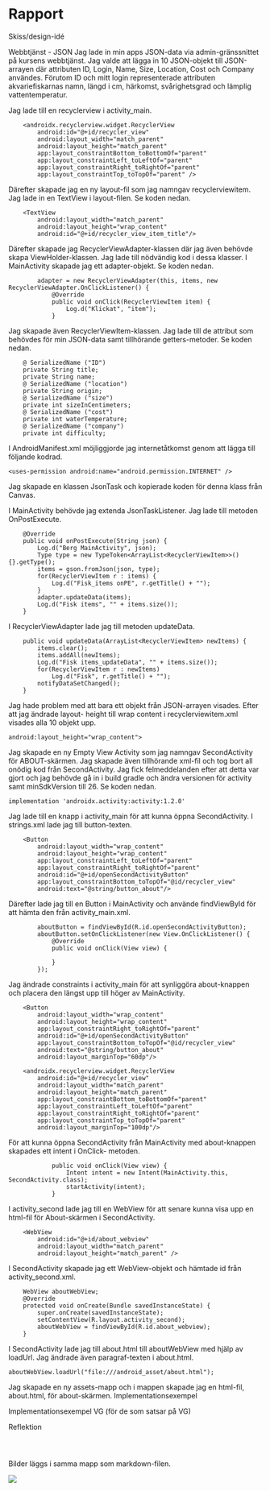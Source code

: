 
# Rapport

Skiss/design-idé

Webbtjänst - JSON
Jag lade in min apps JSON-data via admin-gränssnittet på kursens webbtjänst. Jag valde att lägga in
10 JSON-objekt till JSON-arrayen där attributen ID, Login, Name, Size, Location, Cost och Company
användes. Förutom ID och mitt login representerade attributen akvariefiskarnas namn, längd i cm, 
härkomst, svårighetsgrad och lämplig vattentemperatur. 


Jag lade till en recyclerview i activity_main.
```
    <androidx.recyclerview.widget.RecyclerView
        android:id="@+id/recycler_view"
        android:layout_width="match_parent"
        android:layout_height="match_parent"
        app:layout_constraintBottom_toBottomOf="parent"
        app:layout_constraintLeft_toLeftOf="parent"
        app:layout_constraintRight_toRightOf="parent"
        app:layout_constraintTop_toTopOf="parent" />
```
Därefter skapade jag en ny layout-fil som jag namngav recyclerviewitem. Jag lade in en TextView i
layout-filen. Se koden nedan.
```
    <TextView
        android:layout_width="match_parent"
        android:layout_height="wrap_content"
        android:id="@+id/recycler_view_item_title"/>
```

Därefter skapade jag RecyclerViewAdapter-klassen där jag även behövde skapa ViewHolder-klassen. Jag
lade till nödvändig kod i dessa klasser. I MainActivity skapade jag ett adapter-objekt. Se koden nedan.
```
        adapter = new RecyclerViewAdapter(this, items, new RecyclerViewAdapter.OnClickListener() {
            @Override
            public void onClick(RecyclerViewItem item) {
                Log.d("Klickat", "item");
            }
```
Jag skapade även RecyclerViewItem-klassen. Jag lade till de attribut som behövdes för min JSON-data
samt tillhörande getters-metoder. Se koden nedan.

```
    @ SerializedName ("ID")
    private String title;
    private String name;
    @ SerializedName ("location")
    private String origin;
    @ SerializedName ("size")
    private int sizeInCentimeters;
    @ SerializedName ("cost")
    private int waterTemperature;
    @ SerializedName ("company")
    private int difficulty;
```
I AndroidManifest.xml möjliggjorde jag internetåtkomst genom att lägga till följande kodrad.
```
<uses-permission android:name="android.permission.INTERNET" />
```

Jag skapade en klassen JsonTask och kopierade koden för denna klass från Canvas.

I MainActivity behövde jag extenda JsonTaskListener. Jag lade till metoden OnPostExecute.

```
    @Override
    public void onPostExecute(String json) {
        Log.d("Berg MainActivity", json);
        Type type = new TypeToken<ArrayList<RecyclerViewItem>>() {}.getType();
        items = gson.fromJson(json, type);
        for(RecyclerViewItem r : items) {
            Log.d("Fisk_items onPE", r.getTitle() + "");
        }
        adapter.updateData(items);
        Log.d("Fisk items", "" + items.size());
    }
```
I RecyclerViewAdapter lade jag till metoden updateData.
```
    public void updateData(ArrayList<RecyclerViewItem> newItems) {
        items.clear();
        items.addAll(newItems);
        Log.d("Fisk items_updateData", "" + items.size());
        for(RecyclerViewItem r : newItems)
            Log.d("Fisk", r.getTitle() + "");
        notifyDataSetChanged();
    }
```    

Jag hade problem med att bara ett objekt från JSON-arrayen visades. Efter att jag ändrade layout-
height till wrap content i recyclerviewitem.xml visades alla 10 objekt upp.
```
android:layout_height="wrap_content">
```

Jag skapade en ny Empty View Activity som jag namngav SecondActivity för ABOUT-skärmen. Jag skapade
även tillhörande xml-fil och tog bort all onödig kod från SecondActivity. Jag fick felmeddelanden
efter att detta var gjort och jag behövde gå in i build gradle och ändra versionen för activity samt
minSdkVersion till 26. Se koden nedan.
```
implementation 'androidx.activity:activity:1.2.0'
```
Jag lade till en knapp i activity_main för att kunna öppna SecondActivity. I strings.xml lade jag
till button-texten.
```
    <Button
        android:layout_width="wrap_content"
        android:layout_height="wrap_content"
        app:layout_constraintLeft_toLeftOf="parent"
        app:layout_constraintRight_toRightOf="parent"
        android:id="@+id/openSecondActivityButton"
        app:layout_constraintBottom_toTopOf="@id/recycler_view"
        android:text="@string/button_about"/>
```
Därefter lade jag till en Button i MainActivity och använde findViewById för att hämta den från 
activity_main.xml.
```
        aboutButton = findViewById(R.id.openSecondActivityButton);
        aboutButton.setOnClickListener(new View.OnClickListener() {
            @Override
            public void onClick(View view) {

            }
        });
```
Jag ändrade constraints i activity_main för att synliggöra about-knappen och placera den längst upp
till höger av MainActivity.
```
    <Button
        android:layout_width="wrap_content"
        android:layout_height="wrap_content"
        app:layout_constraintRight_toRightOf="parent"
        android:id="@+id/openSecondActivityButton"
        app:layout_constraintBottom_toTopOf="@id/recycler_view"
        android:text="@string/button_about"
        android:layout_marginTop="60dp"/>

    <androidx.recyclerview.widget.RecyclerView
        android:id="@+id/recycler_view"
        android:layout_width="match_parent"
        android:layout_height="match_parent"
        app:layout_constraintBottom_toBottomOf="parent"
        app:layout_constraintLeft_toLeftOf="parent"
        app:layout_constraintRight_toRightOf="parent"
        app:layout_constraintTop_toTopOf="parent"
        android:layout_marginTop="100dp"/>
```
För att kunna öppna SecondActivity från MainActivity med about-knappen skapades ett intent i OnClick-
metoden.
```
            public void onClick(View view) {
                Intent intent = new Intent(MainActivity.this, SecondActivity.class);
                startActivity(intent);
            }
```            
I activity_second lade jag till en WebView för att senare kunna visa upp en html-fil för About-skärmen
i SecondActivity.
```   
    <WebView
        android:id="@+id/about_webview"
        android:layout_width="match_parent"
        android:layout_height="match_parent" />
```   
I SecondActivity skapade jag ett WebView-objekt och hämtade id från activity_second.xml.
```   
    WebView aboutWebView;
    @Override
    protected void onCreate(Bundle savedInstanceState) {
        super.onCreate(savedInstanceState);
        setContentView(R.layout.activity_second);
        aboutWebView = findViewById(R.id.about_webview);
    }
```   
I SecondActivity lade jag till about.html till aboutWebView med hjälp av loadUrl. Jag ändrade även
paragraf-texten i about.html.
```   
aboutWebView.loadUrl("file:///android_asset/about.html");
```   
Jag skapade en ny assets-mapp och i mappen skapade jag en html-fil, about.html, för about-skärmen.
Implementationsexempel

Implementationsexempel VG (för de som satsar på VG) 

Reflektion



```
```

```
```

```
```

Bilder läggs i samma mapp som markdown-filen.

![](android.png)
